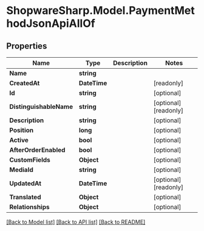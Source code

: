 # ShopwareSharp.Model.PaymentMethodJsonApiAllOf

## Properties

Name | Type | Description | Notes
------------ | ------------- | ------------- | -------------
**Name** | **string** |  | 
**CreatedAt** | **DateTime** |  | [readonly] 
**Id** | **string** |  | [optional] 
**DistinguishableName** | **string** |  | [optional] [readonly] 
**Description** | **string** |  | [optional] 
**Position** | **long** |  | [optional] 
**Active** | **bool** |  | [optional] 
**AfterOrderEnabled** | **bool** |  | [optional] 
**CustomFields** | **Object** |  | [optional] 
**MediaId** | **string** |  | [optional] 
**UpdatedAt** | **DateTime** |  | [optional] [readonly] 
**Translated** | **Object** |  | [optional] 
**Relationships** | **Object** |  | [optional] 

[[Back to Model list]](../../README.md#documentation-for-models) [[Back to API list]](../../README.md#documentation-for-api-endpoints) [[Back to README]](../../README.md)

